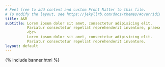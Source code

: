 ```yaml
---
# Feel free to add content and custom Front Matter to this file.
# To modify the layout, see https://jekyllrb.com/docs/themes/#overriding-theme-defaults
title: A&R
subtitle: Lorem ipsum dolor sit amet, consectetur adipisicing elit.
          Pariatur consectetur repellat reprehenderit inventore, praesentium sequi assumenda illo, accusamus molestiae amet.
          <br>
          Lorem ipsum dolor sit amet, consectetur adipisicing elit.
          Pariatur consectetur repellat reprehenderit inventore.
layout: default
---
```


{% include banner.html %}
